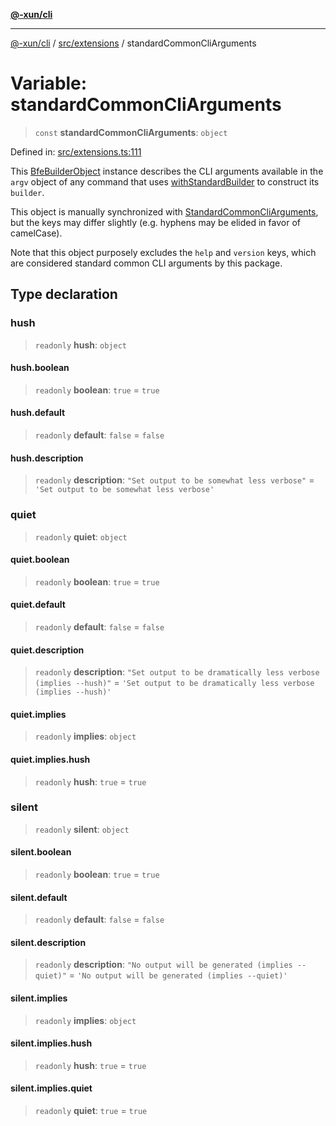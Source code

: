 [**@-xun/cli**](../../../README.md)

***

[@-xun/cli](../../../README.md) / [src/extensions](../README.md) / standardCommonCliArguments

# Variable: standardCommonCliArguments

> `const` **standardCommonCliArguments**: `object`

Defined in: [src/extensions.ts:111](https://github.com/Xunnamius/cli-utils/blob/9f931815fdc9c2ac298ecaacf937edd135e18759/src/extensions.ts#L111)

This [BfeBuilderObject](../../type-aliases/BfeBuilderObject.md) instance describes the CLI arguments available
in the `argv` object of any command that uses [withStandardBuilder](../functions/withStandardBuilder.md) to
construct its `builder`.

This object is manually synchronized with [StandardCommonCliArguments](../type-aliases/StandardCommonCliArguments.md),
but the keys may differ slightly (e.g. hyphens may be elided in favor of
camelCase).

Note that this object purposely excludes the `help` and `version` keys, which
are considered standard common CLI arguments by this package.

## Type declaration

### hush

> `readonly` **hush**: `object`

#### hush.boolean

> `readonly` **boolean**: `true` = `true`

#### hush.default

> `readonly` **default**: `false` = `false`

#### hush.description

> `readonly` **description**: `"Set output to be somewhat less verbose"` = `'Set output to be somewhat less verbose'`

### quiet

> `readonly` **quiet**: `object`

#### quiet.boolean

> `readonly` **boolean**: `true` = `true`

#### quiet.default

> `readonly` **default**: `false` = `false`

#### quiet.description

> `readonly` **description**: `"Set output to be dramatically less verbose (implies --hush)"` = `'Set output to be dramatically less verbose (implies --hush)'`

#### quiet.implies

> `readonly` **implies**: `object`

#### quiet.implies.hush

> `readonly` **hush**: `true` = `true`

### silent

> `readonly` **silent**: `object`

#### silent.boolean

> `readonly` **boolean**: `true` = `true`

#### silent.default

> `readonly` **default**: `false` = `false`

#### silent.description

> `readonly` **description**: `"No output will be generated (implies --quiet)"` = `'No output will be generated (implies --quiet)'`

#### silent.implies

> `readonly` **implies**: `object`

#### silent.implies.hush

> `readonly` **hush**: `true` = `true`

#### silent.implies.quiet

> `readonly` **quiet**: `true` = `true`
